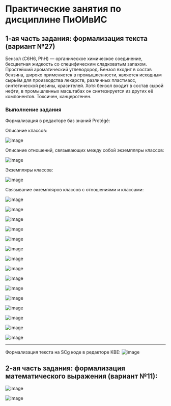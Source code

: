 
# Практические занятия по дисциплине ПиОИвИС
## 1-ая часть задания: формализация текста (вариант №27)
Бензо́л (C6H6, PhH) — органическое химическое соединение, бесцветная жидкость со
специфическим сладковатым запахом. Простейший ароматический углеводород. Бензол входит
в состав бензина, широко применяется в промышленности, является исходным сырьём для
производства лекарств, различных пластмасс, синтетической резины, красителей. Хотя бензол
входит в состав сырой нефти, в промышленных масштабах он синтезируется из других её
компонентов. Токсичен, канцерогенен.
### Выполнение задания
Формализация в редакторе баз знаний Protégé:

Описание классов:

![image](https://github.com/iis-32170x/RPIIS/assets/148707516/201ac8ca-f917-4071-b9ec-986745c637e4)

Описание отношений, связывающих между собой экземпляры классов:

![image](https://github.com/iis-32170x/RPIIS/assets/148707516/ca03b0d2-d80c-4846-8d67-2359530ee8e0)

Экземпляры классов:

![image](https://github.com/iis-32170x/RPIIS/assets/148707516/24c04b47-5dee-4fcf-8f1f-d9626c41877a)

Связывание экземпляров классов с отношениями и классами:

![image](https://github.com/iis-32170x/RPIIS/assets/148707516/a6a99216-d3e2-4233-9f84-7a30d09d8959)

![image](https://github.com/iis-32170x/RPIIS/assets/148707516/4079b206-05b3-4e35-97c1-871ebd88638d)

![image](https://github.com/iis-32170x/RPIIS/assets/148707516/9eda8d51-27f7-49ed-b68f-ead1a224bc99)

![image](https://github.com/iis-32170x/RPIIS/assets/148707516/cad53a61-6a97-41a5-8e58-70298912ef1b)

![image](https://github.com/iis-32170x/RPIIS/assets/148707516/25e460fc-c2a1-4da5-804b-9b86e6395e71)

![image](https://github.com/iis-32170x/RPIIS/assets/148707516/3f7f43d0-14d1-4486-9415-cf7a33b0781f)

![image](https://github.com/iis-32170x/RPIIS/assets/148707516/8ce8439e-910c-4237-b54e-37042f95e487)

![image](https://github.com/iis-32170x/RPIIS/assets/148707516/081a6a3f-4c8e-45b1-97b0-db4c689411b8)

![image](https://github.com/iis-32170x/RPIIS/assets/148707516/32ac270f-2933-4706-b798-b87b3a7706ca)

![image](https://github.com/iis-32170x/RPIIS/assets/148707516/f2642a9e-7882-42bb-98b2-4f7bd6d63125)

![image](https://github.com/iis-32170x/RPIIS/assets/148707516/cb806b0c-6d53-41ea-ac2a-c5e44535480e)

![image](https://github.com/iis-32170x/RPIIS/assets/148707516/b2294d51-febc-4740-a611-ba85e39796fc)

![image](https://github.com/iis-32170x/RPIIS/assets/148707516/6993e293-2f6c-4084-9943-4cb237e61d3f)

![image](https://github.com/iis-32170x/RPIIS/assets/148707516/ceb21677-6a6f-4d65-8b05-8c5b895d004e)

![image](https://github.com/iis-32170x/RPIIS/assets/148707516/33c457f1-4aef-4744-b3be-38c0fd4152df)


---

Формализация текста на SCg коде в редакторе KBE:
![image](https://github.com/iis-32170x/RPIIS/assets/148707516/8e65cc69-dbb0-48bf-a081-975506dc4176)

## 2-ая часть задания: формализация математического выражения (вариант №11):
![image](https://github.com/iis-32170x/RPIIS/assets/148707516/0a901be0-5cb5-4fce-acb8-e4585d8c2616)

![image](https://github.com/iis-32170x/RPIIS/assets/148707516/5065f52d-8cf2-474a-bd26-badba6c1f81a)
